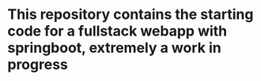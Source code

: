 # This repository contains the starting code for a fullstack webapp with springboot, extremely a work in progress
